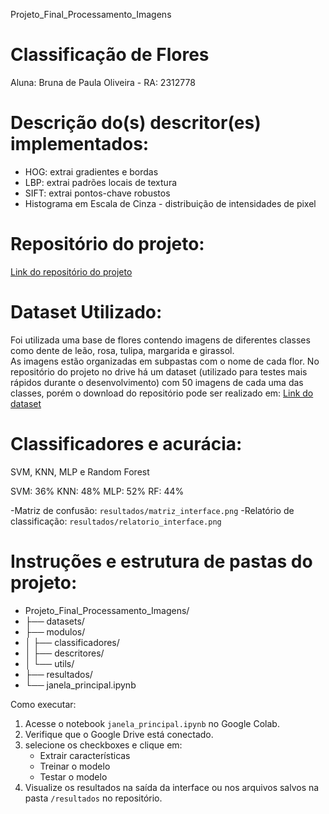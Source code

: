 Projeto_Final_Processamento_Imagens

# Classificação de Flores

Aluna: Bruna de Paula Oliveira - RA: 2312778

# Descrição do(s) descritor(es) implementados:
- HOG: extrai gradientes e bordas
- LBP: extrai padrões locais de textura
- SIFT: extrai pontos-chave robustos
- Histograma em Escala de Cinza - distribuição de intensidades de pixel
  
# Repositório do projeto:
[Link do repositório do projeto](https://drive.google.com/drive/folders/1wP4-1uw9bPZyeXej4ZtH78zN-j7pCbJm?usp=sharing)

# Dataset Utilizado:
Foi utilizada uma base de flores contendo imagens de diferentes classes como dente de leão, rosa, tulipa, margarida e girassol.  
As imagens estão organizadas em subpastas com o nome de cada flor.
No repositório do projeto no drive há um dataset (utilizado para testes mais rápidos durante o desenvolvimento) com 50 imagens de cada uma das classes, porém o download do repositório pode ser realizado em:
[Link do dataset](https://www.kaggle.com/datasets/alxmamaev/flowers-recognition)

# Classificadores e acurácia:
SVM, KNN, MLP e Random Forest

  SVM: 36%
  KNN: 48%
  MLP: 52%
  RF: 44%

-Matriz de confusão: `resultados/matriz_interface.png`
-Relatório de classificação: `resultados/relatorio_interface.png`

# Instruções e estrutura de pastas do projeto:
- Projeto_Final_Processamento_Imagens/
- ├── datasets/
- ├── modulos/
- │ ├── classificadores/
- │ ├── descritores/
- │ └── utils/
- ├── resultados/
- └── janela_principal.ipynb

Como executar:
1. Acesse o notebook `janela_principal.ipynb` no Google Colab.
2. Verifique que o Google Drive está conectado.
3. selecione os checkboxes e clique em:
   - Extrair características
   - Treinar o modelo
   - Testar o modelo
4. Visualize os resultados na saída da interface ou nos arquivos salvos na pasta `/resultados` no repositório.
